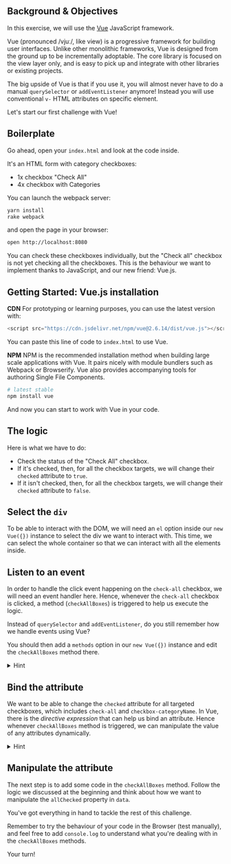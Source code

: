 ## Background & Objectives

In this exercise, we will use the [Vue](https://vuejs.org/) JavaScript framework. 

Vue (pronounced /vjuː/, like view) is a progressive framework for building user interfaces. Unlike other monolithic frameworks, Vue is designed from the ground up to be incrementally adoptable. The core library is focused on the view layer only, and is easy to pick up and integrate with other libraries or existing projects. 

The big upside of Vue is that if you use it, you will almost never have to do a manual `querySelector` or `addEventListener` anymore! Instead you will use conventional `v-` HTML attributes on specific element.

Let's start our first challenge with Vue!

## Boilerplate

Go ahead, open your `index.html` and look at the code inside.

It's an HTML form with category checkboxes:
- 1x checkbox "Check All"
- 4x checkbox with Categories

You can launch the webpack server:
```bash
yarn install
rake webpack
```

and open the page in your browser:
```bash
open http://localhost:8080
```

You can check these checkboxes individually, but the "Check all" checkbox is not yet checking all the checkboxes. This is the behaviour we want to implement thanks to JavaScript, and our new friend: Vue.js.


## Getting Started: Vue.js installation

**CDN**
For prototyping or learning purposes, you can use the latest version with:

```js
<script src="https://cdn.jsdelivr.net/npm/vue@2.6.14/dist/vue.js"></script>
```

You can paste this line of code to `index.html` to use Vue.

**NPM**
NPM is the recommended installation method when building large scale applications with Vue. It pairs nicely with module bundlers such as Webpack or Browserify. Vue also provides accompanying tools for authoring Single File Components.

```bash
# latest stable
npm install vue
```

And now you can start to work with Vue in your code.

## The logic

Here is what we have to do:
- Check the status of the "Check All" checkbox.
- If it's checked, then, for all the checkbox targets, we will change their `checked` attribute to `true`.
- If it isn't checked, then, for all the checkbox targets, we will change their `checked` attribute to `false`.

## Select the `div`

To be able to interact with the DOM, we will need an `el` option inside our `new Vue({})` instance to select the div we want to interact with. This time, we can select the whole container so that we can interact with all the elements inside.

## Listen to an event
In order to handle the click event happening on the `check-all` checkbox, we will need an event handler here. Hence, whenever the `check-all` checkbox is clicked, a method (`checkAllBoxes`) is triggered to help us execute the logic.

Instead of `querySelector` and `addEventListener`, do you still remember how we handle events using Vue?

You should then add a `methods` option in our `new Vue({})` instance and edit the `checkAllBoxes` method there.

<details>
  <summary markdown='span'>Hint</summary>  
  
  We can attach `v-on:click` or `@click` as shortcut on the `check-all` checkbox to listen to its `click` event.

  ```html
  <input id='check-all' type="checkbox" class="form-check-input" @click="checkAllBoxes">
  ```

  ```js
  let app = new Vue({
    el: '#app',
    methods: {
      checkAllBoxes(event){
        // Code Here
      }
    }
  })  
  ```
</details>

## Bind the attribute

We want to be able to change the `checked` attribute for all targeted checkboxes, which includes `check-all` and `checkbox-categoryName`. In Vue, there is the _directive expression_ that can help us bind an attribute. Hence whenever `checkAllBoxes` method is triggered, we can manipulate the value of any attributes dynamically.

<details>
  <summary markdown='span'>Hint</summary>  
  
  We can attach `v-bind:checked` or `:checked` in shortcut on targeted checkboxes to enable dynamic manipulations.

  ```html
  <!-- index.html -->
  <!-- ... -->
  <input id='check-all' type="checkbox" class="form-check-input" :checked="allChecked" @click="checkAllBoxes">
  <!-- ... -->
  <input id='checkbox-appartment' type="checkbox" class="form-check-input" :checked="allChecked">
  <!-- ... -->
  ```

  ```js
  // index.js
  let app = new Vue({
    el: '#app',
    data: {
      // Set the default to false for all the checkboxes
      allChecked: false,
    },
    methods: {
      checkAllBoxes(event){
        // Code Here
      }
    }
  })  
  ```
</details>

## Manipulate the attribute

The next step is to add some code in the `checkAllBoxes` method. Follow the logic we discussed at the beginning and think about how we want to manipulate the `allChecked` property in `data`.

You've got everything in hand to tackle the rest of this challenge.

Remember to try the behaviour of your code in the Browser (test manually), and feel free to add `console.log` to understand what you're dealing with in the `checkAllBoxes` methods.

Your turn!
